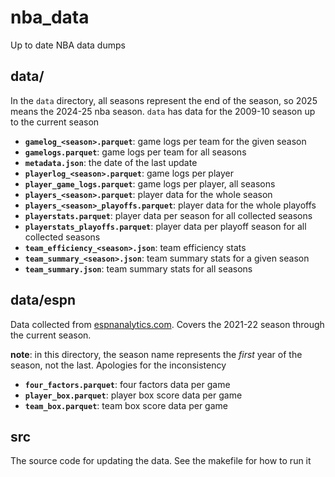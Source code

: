 # nba_data

Up to date NBA data dumps

## data/

In the `data` directory, all seasons represent the end of the season, so 2025 means the 2024-25 nba season. `data` has data for the 2009-10 season up to the current season

- **`gamelog_<season>.parquet`**: game logs per team for the given season
- **`gamelogs.parquet`**: game logs per team for all seasons
- **`metadata.json`**: the date of the last update
- **`playerlog_<season>.parquet`**: game logs per player
- **`player_game_logs.parquet`**: game logs per player, all seasons
- **`players_<season>.parquet`**: player data for the whole season
- **`players_<season>_playoffs.parquet`**: player data for the whole playoffs
- **`playerstats.parquet`**: player data per season for all collected seasons
- **`playerstats_playoffs.parquet`**: player data per playoff season for all collected seasons
- **`team_efficiency_<season>.json`**: team efficiency stats
- **`team_summary_<season>.json`**: team summary stats for a given season
- **`team_summary.json`**: team summary stats for all seasons

## data/espn

Data collected from [espnanalytics.com](https://espnanalytics.com/). Covers the 2021-22 season through the current season.

**note**: in this directory, the season name represents the _first_ year of the season, not the last. Apologies for the inconsistency

- **`four_factors.parquet`**: four factors data per game
- **`player_box.parquet`**: player box score data per game
- **`team_box.parquet`**: team box score data per game

## src

The source code for updating the data. See the makefile for how to run it
